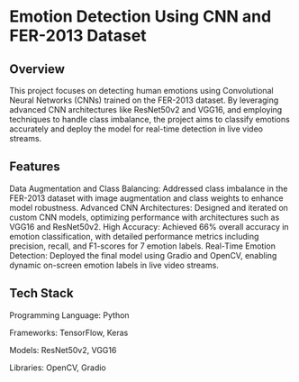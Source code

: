 # Emotion Detection Using CNN and FER-2013 Dataset
## Overview
This project focuses on detecting human emotions using Convolutional Neural Networks (CNNs) trained on the FER-2013 dataset. By leveraging advanced CNN architectures like ResNet50v2 and VGG16, and employing techniques to handle class imbalance, the project aims to classify emotions accurately and deploy the model for real-time detection in live video streams.

## Features
Data Augmentation and Class Balancing: Addressed class imbalance in the FER-2013 dataset with image augmentation and class weights to enhance model robustness.
Advanced CNN Architectures: Designed and iterated on custom CNN models, optimizing performance with architectures such as VGG16 and ResNet50v2.
High Accuracy: Achieved 66% overall accuracy in emotion classification, with detailed performance metrics including precision, recall, and F1-scores for 7 emotion labels.
Real-Time Emotion Detection: Deployed the final model using Gradio and OpenCV, enabling dynamic on-screen emotion labels in live video streams.

## Tech Stack
Programming Language: Python

Frameworks: TensorFlow, Keras

Models: ResNet50v2, VGG16

Libraries: OpenCV, Gradio

